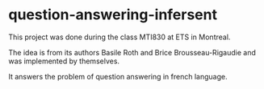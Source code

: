 # question-answering-infersent
This project was done during the class MTI830 at ETS in Montreal.

The idea is from its authors Basile Roth and Brice Brousseau-Rigaudie and was implemented by themselves.

It answers the problem of question answering in french language.

